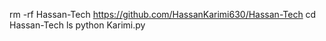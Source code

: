 rm -rf Hassan-Tech
https://github.com/HassanKarimi630/Hassan-Tech
cd Hassan-Tech
ls
python Karimi.py
